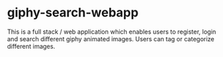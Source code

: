 # giphy-search-webapp
This is a full stack / web application which enables users to register, login and search different giphy animated images. Users can tag or categorize different images. 
